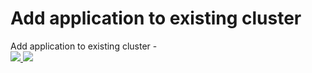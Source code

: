 # Add application to existing cluster

Add application to existing cluster -<br>
<a href="https://portal.azure.com/#create/Microsoft.Template/uri/https%3A%2F%2Fraw.githubusercontent.com%2Fezubatov%2Fazure-quickstart-templates%2Fmaster%2Fhdinsight-linux-apps-sample%2Fazuredeploy.json" target="_blank">
    <img src="http://azuredeploy.net/deploybutton.png"/>
</a>
<a href="http://armviz.io/#/?load=https%3A%2F%2Fraw.githubusercontent.com%2Fezubatov%2Fazure-quickstart-templates%2Fmaster%2Fhdinsight-linux-apps-sample%2Fazuredeploy.json" target="_blank">
    <img src="http://armviz.io/visualizebutton.png"/>
</a>